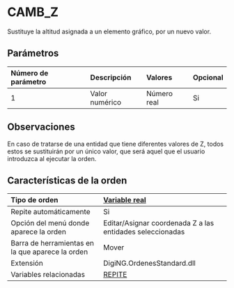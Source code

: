 # CAMB\_Z

Sustituye la altitud asignada a un elemento gráfico, por un nuevo valor.

## Parámetros

| Número de parámetro | Descripción | Valores | Opcional |
| :--- | :--- | :--- | :--- |
| 1 | Valor numérico | Número real | Si |

## Observaciones

En caso de tratarse de una entidad que tiene diferentes valores de Z, todos estos se sustituirán por un único valor, que será aquel que el usuario introduzca al ejecutar la orden.

## Características de la orden

| Tipo de orden | [Variable real](camb-z.md) |
| :--- | :--- |
| Repite automáticamente | Si |
| Opción del menú donde aparece la orden | Editar/Asignar coordenada Z a las entidades seleccionadas |
| Barra de herramientas en la que aparece la orden | Mover |
| Extensión | DigiNG.OrdenesStandard.dll |
| Variables relacionadas | [REPITE](/digi3d-net/referencia/digi3d.net/ventana-de-dibujo/ordenes/c/REPITE.html) |

